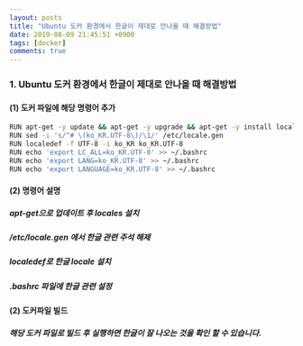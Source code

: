 ```yaml
---
layout: posts
title: "Ubuntu 도커 환경에서 한글이 제대로 안나올 때 해결방법"
date: 2019-08-09 21:45:51 +0900
tags: [docker]
comments: true
---
```

### 1. Ubuntu 도커 환경에서 한글이 제대로 안나올 때 해결방법

#### (1) 도커 파일에 해당 명령어 추가

```sh
RUN apt-get -y update && apt-get -y upgrade && apt-get -y install locales
RUN sed -i 's/^# \(ko_KR.UTF-8\)/\1/' /etc/locale.gen
RUN localedef -f UTF-8 -i ko_KR ko_KR.UTF-8
RUN echo 'export LC_ALL=ko_KR.UTF-8' >> ~/.bashrc
RUN echo 'export LANG=ko_KR.UTF-8' >> ~/.bashrc
RUN echo 'export LANGUAGE=ko_KR.UTF-8' >> ~/.bashrc
```

#### (2) 명령어 설명

##### apt-get으로 업데이트 후 locales 설치
##### /etc/locale.gen 에서 한글 관련 주석 해제
##### localedef로 한글 locale 설치
##### .bashrc 파일에 한글 관련 설정

#### (2) 도커파일 빌드

##### 해당 도커 파일로 빌드 후 실행하면 한글이 잘 나오는 것을 확인 할 수 있습니다.